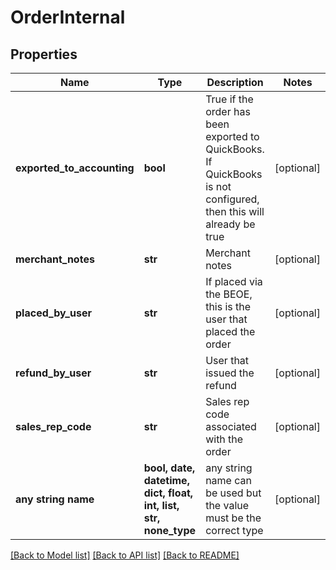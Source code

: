 # OrderInternal


## Properties
Name | Type | Description | Notes
------------ | ------------- | ------------- | -------------
**exported_to_accounting** | **bool** | True if the order has been exported to QuickBooks. If QuickBooks is not configured, then this will already be true | [optional] 
**merchant_notes** | **str** | Merchant notes | [optional] 
**placed_by_user** | **str** | If placed via the BEOE, this is the user that placed the order | [optional] 
**refund_by_user** | **str** | User that issued the refund | [optional] 
**sales_rep_code** | **str** | Sales rep code associated with the order | [optional] 
**any string name** | **bool, date, datetime, dict, float, int, list, str, none_type** | any string name can be used but the value must be the correct type | [optional]

[[Back to Model list]](../README.md#documentation-for-models) [[Back to API list]](../README.md#documentation-for-api-endpoints) [[Back to README]](../README.md)


